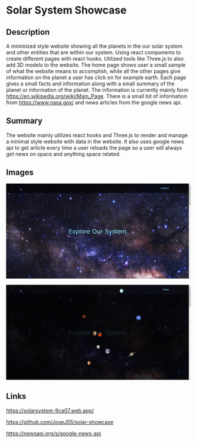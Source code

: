 # Solar System Showcase

## Description
A minimized style website showing all the planets in the our solar system and other
entities that are within our system. Using react components to create different
pages with react hooks. Utilized tools like Three.js to also add 3D models to the website. 
The home page shows user a small sample of what the website means to accomplish, while
all the other pages give information on the planet a user has click on for
example earth. Each page gives a small facts and information along with a small summary of the planet or
information of the planet. The information is currently mainly form
https://en.wikipedia.org/wiki/Main_Page. There is a small bit of information from
https://www.nasa.gov/ and news articles from the google news api.

 ## Summary
 The website mainly utilizes react hooks and Three.js to render and manage a minimal style website with data in the
 website. It also uses google news api to get article every time a user reloads
 the page so a user will always get news on space and anything space related.

 ## Images
 ![Home](https://github.com/JoseJ55/solar-showcase/blob/main/public/images/solarShowcaseMain.png?raw=true)

  ![Nav](https://github.com/JoseJ55/solar-showcase/blob/main/public/images/solarShowcaseNav.png?raw=true)

  ## Links
  https://solarsystem-9ca07.web.app/

  https://github.com/JoseJ55/solar-showcase

  https://newsapi.org/s/google-news-api
